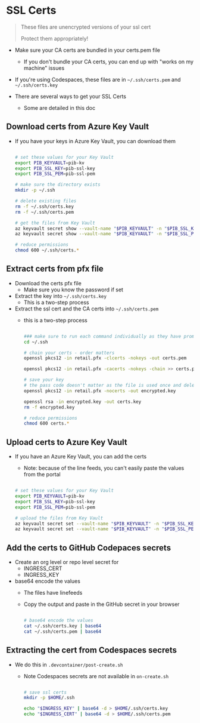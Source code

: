 # SSL Certs

> These files are unencrypted versions of your ssl cert
>
> Protect them appropriately!

- Make sure your CA certs are bundled in your certs.pem file
  - If you don't bundle your CA certs, you can end up with "works on my machine" issues
- If you're using Codespaces, these files are in `~/.ssh/certs.pem` and `~/.ssh/certs.key`

- There are several ways to get your SSL Certs
  - Some are detailed in this doc

## Download certs from Azure Key Vault

- If you have your keys in Azure Key Vault, you can download them

  ```bash

  # set these values for your Key Vault
  export PIB_KEYVAULT=pib-kv
  export PIB_SSL_KEY=pib-ssl-key
  export PIB_SSL_PEM=pib-ssl-pem

  # make sure the directory exists
  mkdir -p ~/.ssh

  # delete existing files
  rm -f ~/.ssh/certs.key
  rm -f ~/.ssh/certs.pem

  # get the files from Key Vault
  az keyvault secret show --vault-name "$PIB_KEYVAULT" -n "$PIB_SSL_KEY" --query "value" -o tsv > ~/.ssh/certs.key
  az keyvault secret show --vault-name "$PIB_KEYVAULT" -n "$PIB_SSL_PEM" --query "value" -o tsv > ~/.ssh/certs.pem

  # reduce permissions
  chmod 600 ~/.ssh/certs.*

  ```

## Extract certs from pfx file

- Download the certs pfx file
  - Make sure you know the password if set
- Extract the key into `~/.ssh/certs.key`
  - This is a two-step process
- Extract the ssl cert and the CA certs into `~/.ssh/certs.pem`
  - this is a two-step process

    ```bash

    ### make sure to run each command individually as they have prompts
    cd ~/.ssh

    # chain your certs - order matters
    openssl pkcs12 -in retail.pfx -clcerts -nokeys -out certs.pem

    openssl pkcs12 -in retail.pfx -cacerts -nokeys -chain >> certs.pem

    # save your key
    # the pass code doesn't matter as the file is used once and deleted
    openssl pkcs12 -in retail.pfx -nocerts -out encrypted.key

    openssl rsa -in encrypted.key -out certs.key
    rm -f encrypted.key

    # reduce permissions
    chmod 600 certs.*

    ```

## Upload certs to Azure Key Vault

- If you have an Azure Key Vault, you can add the certs
  - Note: because of the line feeds, you can't easily paste the values from the portal

  ```bash

  # set these values for your Key Vault
  export PIB_KEYVAULT=pib-kv
  export PIB_SSL_KEY=pib-ssl-key
  export PIB_SSL_PEM=pib-ssl-pem

  # upload the files from Key Vault
  az keyvault secret set --vault-name "$PIB_KEYVAULT" -n "$PIB_SSL_KEY" -f ~/.ssh/certs.key
  az keyvault secret set --vault-name "$PIB_KEYVAULT" -n "$PIB_SSL_PEM" -f ~/.ssh/certs.pem

  ```

## Add the certs to GitHub Codepaces secrets

- Create an org level or repo level secret for
  - INGRESS_CERT
  - INGRESS_KEY
- base64 encode the values
  - The files have linefeeds
  - Copy the output and paste in the GitHub secret in your browser

    ```bash

    # base64 encode the values
    cat ~/.ssh/certs.key | base64
    cat ~/.ssh/certs.pem | base64

    ```

## Extracting the cert from Codespaces secrets

- We do this in `.devcontainer/post-create.sh`
  - Note Codespaces secrets are not available in `on-create.sh`

    ```bash

    # save ssl certs
    mkdir -p $HOME/.ssh

    echo "$INGRESS_KEY" | base64 -d > $HOME/.ssh/certs.key
    echo "$INGRESS_CERT" | base64 -d > $HOME/.ssh/certs.pem

    ```
